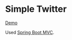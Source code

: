 # Simple Twitter

[Demo](https://morkvaivan-twitter.herokuapp.com/)

Used [Spring Boot MVC](https://spring.io/).
